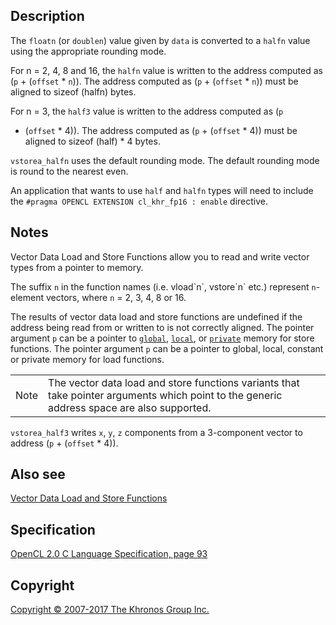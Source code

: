 
## Description

The `floatn` (or `doublen`) value given by `data` is converted to a
`halfn` value using the appropriate rounding mode.

For n = 2, 4, 8 and 16, the `halfn` value is written to the address
computed as (`p` + (`offset` \* `n`)). The address computed as (`p` +
(`offset` \* `n`)) must be aligned to sizeof (halfn) bytes.

For n = 3, the `half3` value is written to the address computed as (`p`
+ (`offset` \* 4)). The address computed as (`p` + (`offset` \* 4)) must
be aligned to sizeof (half) \* 4 bytes.

`vstorea_halfn` uses the default rounding mode. The default rounding
mode is round to the nearest even.

An application that wants to use `half` and `halfn` types will need to
include the `#pragma OPENCL EXTENSION cl_khr_fp16 : enable` directive.

## Notes

Vector Data Load and Store Functions allow you to read and write vector
types from a pointer to memory.

The suffix `n` in the function names (i.e. vload\`n\`, vstore\`n\` etc.)
represent `n`-element vectors, where `n` = 2, 3, 4, 8 or 16.

The results of vector data load and store functions are undefined if the
address being read from or written to is not correctly aligned. The
pointer argument `p` can be a pointer to [`global`](global.html),
[`local`](local.html), or [`private`](private.html) memory for store
functions. The pointer argument `p` can be a pointer to global, local,
constant or private memory for load functions.

|   |   |
---|---|
|  Note                              |  The vector data load and store      functions variants that take        pointer arguments which point to    the generic address space are       also supported.                   |

`vstorea_half3` writes `x`, `y`, `z` components from a 3-component
vector to address (`p` + (`offset` \* 4)).

## Also see

[Vector Data Load and Store
Functions](vectorDataLoadandStoreFunctions.html)

## Specification

[OpenCL 2.0 C Language Specification, page
93](https://www.khronos.org/registry/cl/specs/opencl-2.0-openclc.pdf#page=93)

## Copyright

[Copyright © 2007-2017 The Khronos Group Inc.](copyright.html)
